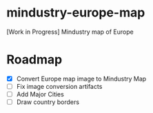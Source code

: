 # mindustry-europe-map
[Work in Progress] Mindustry map of Europe

# Roadmap 
- [x] Convert Europe map image to Mindustry Map
- [ ] Fix image conversion artifacts 
- [ ] Add Major Cities
- [ ] Draw country borders
